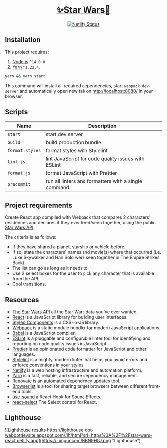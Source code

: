 <a href="https://star-wars-react.netlify.app">
  <h1 align="center">✨Star Wars💫</h1>
</a>

<p align="center">
  <a href="https://app.netlify.com/sites/star-wars-react/deploys">
    <img src="https://api.netlify.com/api/v1/badges/f9dd8961-346f-4a3c-aaec-c42c9c463820/deploy-status" alt="Netlify Status">
  </a>
</p>

## Installation

This project requires: 

  1. [Node.js](https://nodejs.org/en/download/) `^14.0.0`.
  2. [Yarn](https://classic.yarnpkg.com/en/docs/install/#mac-stable) `^1.22.4`.

```bash
yarn && yarn start
```

This command will install all required dependencies, start `webpack-dev-server` and automatically open new tab on [http://localhost:8080/](http://localhost:8080/) in your browser.

## Scripts

Name | Description
---|---
`start` | start dev server
`build` | build production bundle
`format:styles` | format styles with Stylelint
`lint:js` | lint JavaScript for code quality issues with ESLint
`format:js` | format JavaScript with Prettier
`precommit` | run all linters and formatters with a single command

## Project requirements

Create React app compiled with Webpack that compares 2 characters' residences and declares if they ever lived/seen together, using the public [Star Wars API](https://swapi.dev/api/).

The criteria is as follows:

* If they have shared a planet, starship or vehicle before.
* If so, state the characters' names and movie(s) where that occurred (i.e. Luke Skywalker and Han Solo were seen together in The Empire Strikes Back).
* The list can go as long as it needs to.
* Use 2 select boxes for the user to pick any character that is available from the API.
* Cool transitions.

## Resources

* [The Star Wars API](https://swapi.dev/) all the Star Wars data you've ever wanted.
* [React](https://reactjs.org/docs/getting-started.html) is a JavaScript library for building user interfaces.
* [Styled Components](https://styled-components.com/docs) is a CSS-in-JS library.
* [Webpack](https://webpack.js.org/concepts) is a static module bundler for modern JavaScript applications.
* [Babel](https://babeljs.io/docs/en/) is a JavaScript compiler.
* [ESLint](https://eslint.org/docs/user-guide/getting-started) is a pluggable and configurable linter tool for identifying and reporting on code quality issues in JavaScript.
* [Prettier](https://prettier.io/docs/en/install.html) is an opinionated code formatter for JavaScript and other languages.
* [Stylelint](https://stylelint.io) is a mighty, modern linter that helps you avoid errors and enforce conventions in your styles.
* [Netlify](https://docs.netlify.com) is a web hosting infrastructure and automation platform.
* [Yarn](https://yarnpkg.com/) is a fast, reliable, and secure dependency management.
* [Renovate](https://github.com/renovatebot/renovate) is an automated dependency updates tool.
* [Browserlist](https://github.com/browserslist/browserslist) is a tool for sharing target browsers between different front-end tools.
* [use-sound](https://github.com/joshwcomeau/use-sound) a React Hook for Sound Effects.
* [react-select](https://github.com/JedWatson/react-select) The Select control for React.

## Lighthouse

![Lighthouse results https://lighthouse-dot-webdotdevsite.appspot.com//lh/html?url=https%3A%2F%2Fstar-wars-react.netlify.app](https://i.imgur.com/HBN9HfU.png "Lighthouse")
